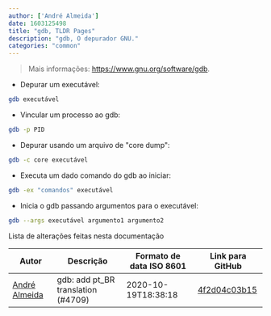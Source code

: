 ```yaml
---
author: ['André Almeida']
date: 1603125498
title: "gdb, TLDR Pages"
description: "gdb, O depurador GNU."
categories: "common"
---
```

> Mais informações: <https://www.gnu.org/software/gdb>.

- Depurar um executável:

```bash
gdb executável
```

- Vincular um processo ao gdb:

```bash
gdb -p PID
```

- Depurar usando um arquivo de "core dump":

```bash
gdb -c core executável
```

- Executa um dado comando do gdb ao iniciar:

```bash
gdb -ex "comandos" executável
```

- Inicia o gdb passando argumentos para o executável:

```bash
gdb --args executável argumento1 argumento2
```
Lista de alterações feitas nesta documentação


Autor | Descrição | Formato de data ISO 8601 | Link para GitHub
------|-----|-----|-----
[André Almeida](mailto:andrealmeid@collabora.com) | gdb: add pt_BR translation (#4709) | 2020-10-19T18:38:18 | [4f2d04c03b15](https://github.com/tldr-pages/tldr/commit/4f2d04c03b157d1f2fdbf36218f69e56cb7d283c)


